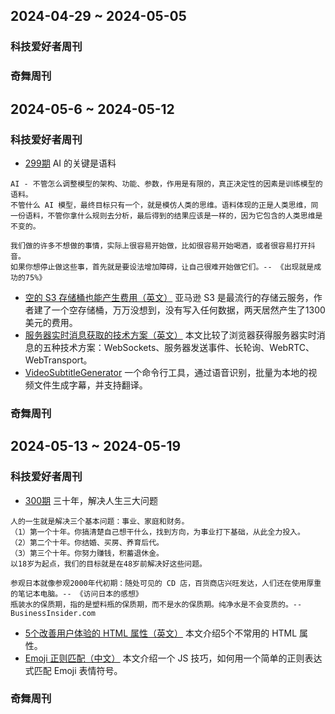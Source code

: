 ## 2024-04-29 ~ 2024-05-05
### 科技爱好者周刊

### 奇舞周刊


## 2024-05-6 ~ 2024-05-12
### 科技爱好者周刊
* [299期](https://github.com/ruanyf/weekly/blob/master/docs/issue-299.md) AI 的关键是语料
``` 
AI - 不管怎么调整模型的架构、功能、参数，作用是有限的，真正决定性的因素是训练模型的语料。
不管什么 AI 模型，最终目标只有一个，就是模仿人类的思维。语料体现的正是人类思维，同一份语料，不管你拿什么规则去分析，最后得到的结果应该是一样的，因为它包含的人类思维是不变的。

我们做的许多不想做的事情，实际上很容易开始做，比如很容易开始喝酒，或者很容易打开抖音。
如果你想停止做这些事，首先就是要设法增加障碍，让自己很难开始做它们。-- 《出现就是成功的75%》
```
* [空的 S3 存储桶也能产生费用（英文）](https://medium.com/@maciej.pocwierz/how-an-empty-s3-bucket-can-make-your-aws-bill-explode-934a383cb8b1) 亚马逊 S3 是最流行的存储云服务，作者建了一个空存储桶，万万没想到，没有写入任何数据，两天居然产生了1300美元的费用。
* [服务器实时消息获取的技术方案（英文）](https://rxdb.info/articles/websockets-sse-polling-webrtc-webtransport.html) 本文比较了浏览器获得服务器实时消息的五种技术方案：WebSockets、服务器发送事件、长轮询、WebRTC、WebTransport。
* [VideoSubtitleGenerator](https://github.com/buxuku/VideoSubtitleGenerator) 一个命令行工具，通过语音识别，批量为本地的视频文件生成字幕，并支持翻译。

### 奇舞周刊


## 2024-05-13 ~ 2024-05-19
### 科技爱好者周刊
* [300期](https://github.com/ruanyf/weekly/blob/master/docs/issue-300.md) 三十年，解决人生三大问题
```
人的一生就是解决三个基本问题：事业、家庭和财务。
（1）第一个十年。你搞清楚自己想干什么，找到方向，为事业打下基础，从此全力投入。
（2）第二个十年。你结婚、买房、养育后代。
（3）第三个十年。你努力赚钱，积蓄退休金。
以18岁为起点，我们的目标就是在48岁前解决好这些问题。

参观日本就像参观2000年代初期：随处可见的 CD 店，百货商店兴旺发达，人们还在使用厚重的笔记本电脑。-- 《访问日本的感想》
瓶装水的保质期，指的是塑料瓶的保质期，而不是水的保质期。纯净水是不会变质的。-- BusinessInsider.com
```
* [5个改善用户体验的 HTML 属性（英文）](https://www.htmhell.dev/adventcalendar/2023/4/) 本文介绍5个不常用的 HTML 属性。
* [Emoji 正则匹配（中文）](https://taxodium.ink/post/emoji-regexp/) 本文介绍一个 JS 技巧，如何用一个简单的正则表达式匹配 Emoji 表情符号。


### 奇舞周刊


